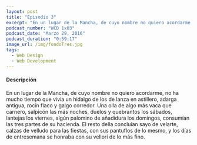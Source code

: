 ```yaml
---
layout: post
title: "Episodio 3"
excerpt: "En un lugar de la Mancha, de cuyo nombre no quiero acordarme, no ha mucho tiempo que vivía un hidalgo de los de lanza"
podcast_number: "WCD 1x03"
podcast_date: "Marzo 29, 2016"
podcast_duration: "0:59:17"
image_url: /img/fondoTres.jpg
tags: 
  - Web Design
  - Web Development
---
```


#### Descripción

En un lugar de la Mancha, de cuyo nombre no quiero acordarme, no ha mucho tiempo que vivía un hidalgo de los de lanza en astillero, adarga antigua, rocín flaco y galgo corredor. Una olla de algo más vaca que carnero, salpicón las más noches, duelos y quebrantos los sábados, lantejas los viernes, algún palomino de añadidura los domingos, consumían las tres partes de su hacienda. El resto della concluían sayo de velarte, calzas de velludo para las fiestas, con sus pantuflos de lo mesmo, y los días de entresemana se honraba con su vellorí de lo más fino.
